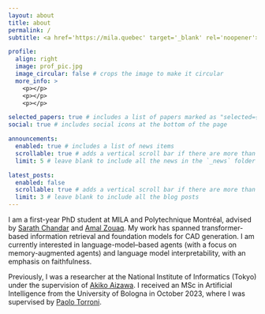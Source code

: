 ```yaml
---
layout: about
title: about
permalink: /
subtitle: <a href='https://mila.quebec' target='_blank' rel='noopener'>MILA</a> · davide.baldelli@mila.quebec

profile:
  align: right
  image: prof_pic.jpg
  image_circular: false # crops the image to make it circular
  more_info: >
    <p></p>
    <p></p>
    <p></p>

selected_papers: true # includes a list of papers marked as "selected={true}"
social: true # includes social icons at the bottom of the page

announcements:
  enabled: true # includes a list of news items
  scrollable: true # adds a vertical scroll bar if there are more than 3 news items
  limit: 5 # leave blank to include all the news in the `_news` folder

latest_posts:
  enabled: false
  scrollable: true # adds a vertical scroll bar if there are more than 3 new posts items
  limit: 3 # leave blank to include all the blog posts
---
```


I am a first-year PhD student at MILA and Polytechnique Montréal, advised by [Sarath Chandar](https://scholar.google.com/citations?hl=en&user=yxWtZLAAAAAJ) and [Amal Zouaq](https://scholar.google.com/citations?hl=en&user=lqDGv9YAAAAJ). My work has spanned transformer-based information retrieval and foundation models for CAD generation. I am currently interested in language-model–based agents (with a focus on memory-augmented agents) and language model interpretability, with an emphasis on faithfulness.

Previously, I was a researcher at the National Institute of Informatics (Tokyo) under the supervision of [Akiko Aizawa](https://scholar.google.com/citations?user=JQy5hPoAAAAJ&hl=en). I received an MSc in Artificial Intelligence from the University of Bologna in October 2023, where I was supervised by [Paolo Torroni](https://scholar.google.com/citations?hl=en&user=uOZZjwsAAAAJ).

<!-- [Download my CV (PDF)](https://dundalia.github.io/CV/cv.pdf){: target="_blank" rel="noopener"} -->
